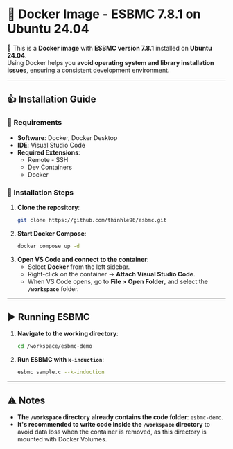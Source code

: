 
# 🚀 Docker Image - ESBMC 7.8.1 on Ubuntu 24.04

📝 This is a **Docker image** with **ESBMC version 7.8.1** installed on **Ubuntu 24.04**.  
Using Docker helps you **avoid operating system and library installation issues**, ensuring a consistent development environment.

---

## 👍 Installation Guide

### 🔹 Requirements
- **Software**: Docker, Docker Desktop
- **IDE**: Visual Studio Code
- **Required Extensions**:
  - Remote - SSH
  - Dev Containers
  - Docker

### 🔹 Installation Steps
1. **Clone the repository**:
   ```bash
   git clone https://github.com/thinhle96/esbmc.git
   ```
2. **Start Docker Compose**:
   ```bash
   docker compose up -d
   ```
3. **Open VS Code and connect to the container**:
   - Select **Docker** from the left sidebar.
   - Right-click on the container -> **Attach Visual Studio Code**.
   - When VS Code opens, go to **File > Open Folder**, and select the **`/workspace`** folder.

---

## ▶️ Running ESBMC
1. **Navigate to the working directory**:
   ```bash
   cd /workspace/esbmc-demo
   ```
2. **Run ESBMC with `k-induction`**:
   ```bash
   esbmc sample.c --k-induction
   ```

---

## ⚠️ Notes
- **The `/workspace` directory already contains the code folder**: `esbmc-demo`.
- **It's recommended to write code inside the `/workspace` directory** to avoid data loss when the container is removed, as this directory is mounted with Docker Volumes.
